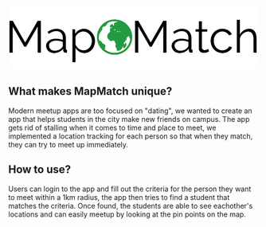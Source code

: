 ![MapMatch_Logo](public/img/logo-nav.png)

## What makes MapMatch unique?
Modern meetup apps are too focused on "dating", we wanted to create an app that helps students in the city make new friends on campus. The app gets rid of stalling when it comes to time and place to meet, we implemented a location tracking for each person so that when they match, they can try to meet up immediately.

## How to use?
Users can login to the app and fill out the criteria for the person they want to meet within a 1km radius, the app then tries to find a student that matches the criteria. Once found, the students are able to see eachother's locations and can easily meetup by looking at the pin points on the map.
